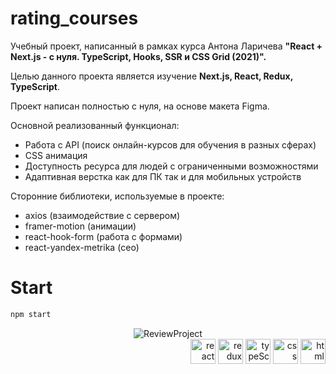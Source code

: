 # rating_courses

Учебный проект, написанный в рамках курса Антона Ларичева **"React + Next.js - с нуля. TypeScript, Hooks, SSR и CSS Grid (2021)".**

Целью данного проекта является изучение **Next.js, React, Redux, TypeScript**.

Проект написан полностью с нуля, на основе макета Figma.

Основной реализованный функционал:
  - Работа с API (поиск онлайн-курсов для обучения в разных сферах)
  - CSS анимация
  - Доступность ресурса для людей с ограниченными возможностями
  - Адаптивная верстка как для ПК так и для мобильных устройств

Сторонние библиотеки, используемые в проекте:
  - axios (взаимодействие с сервером)
  - framer-motion (анимации)
  - react-hook-form (работа с формами)
  - react-yandex-metrika (сео)

# Start
```bash
npm start
```

<div align="center"><img src="https://i.ibb.co/7RVvQbp/preview-project.gif" alt="ReviewProject"/></div>
<div align="right">
  <img src="https://i.ibb.co/XLPJSyM/react-icon.png" alt="react" height="40px"/>
  <img src="https://i.ibb.co/PrCNpDg/redux-icon.png" alt="redux" height="40px"/>
  <img src="https://i.ibb.co/5n6NZh2/typescript-icon.png" alt="typeScript" height="40px"/>
  <img src="https://i.ibb.co/72YpBjg/icons8-css-60.png" alt="css" height="40px"/>
  <img src="https://i.ibb.co/R6XVMZt/html-icon.png" alt="html" height="40px"/>
</div> 
